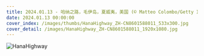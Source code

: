 ```yaml
---
title: 2024.01.13 - 哈纳之路，毛伊岛，夏威夷，美国 (© Matteo Colombo/Getty Images)
date: 2024.01.13 00:00:00
cover_index: /images/thumbs/HanaHighway_ZH-CN8601588011_533x300.jpg
cover_detail: /images/HanaHighway_ZH-CN8601588011_1920x1080.jpg
---
```


![HanaHighway](/images/HanaHighway_ZH-CN8601588011_1920x1080.jpg)
